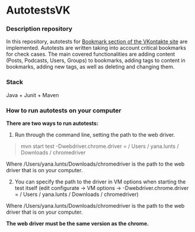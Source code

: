 # AutotestsVK

### Description repository
In this repository, autotests for [Bookmark section of the VKontakte site](https://vk.com/bookmarks) are implemented. Autotests are written taking into account critical bookmarks for check cases. The main covered functionalities are adding content (Posts, Podcasts, Users, Groups) to bookmarks, adding tags to content in bookmarks, adding new tags, as well as deleting and changing them.

### Stack
Java + Junit + Maven


### How to run autotests on your computer

**There are two ways to run autotests:**

1) Run through the command line, setting the path to the web driver.
> mvn start test -Dwebdriver.chrome.driver = / Users / yana.lunts / Downloads / chromedriver

Where /Users/yana.lunts/Downloads/chromedriver is the path to the web driver that is on your computer.

2) You can specify the path to the driver in VM options when starting the test itself (edit configurate -> VM options -> -Dwebdriver.chrome.driver = / Users / yana.lunts / Downloads / chromedriver)

Where /Users/yana.lunts/Downloads/chromedriver is the path to the web driver that is on your computer.

**The web driver must be the same version as the chrome.**
